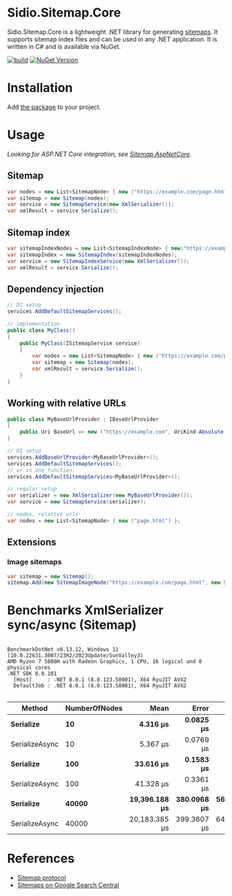 Sidio.Sitemap.Core
=============
Sidio.Sitemap.Core is a lightweight .NET library for generating [sitemaps](https://www.sitemaps.org/). It supports sitemap index files and can be used in any .NET application. It is written in C# and is available via NuGet.

[![build](https://github.com/marthijn/Sidio.Sitemap.Core/actions/workflows/build.yml/badge.svg)](https://github.com/marthijn/Sidio.Sitemap.Core/actions/workflows/build.yml)
[![NuGet Version](https://img.shields.io/nuget/v/Sidio.Sitemap.Core)](https://www.nuget.org/packages/Sidio.Sitemap.Core/)

# Installation
Add [the package](https://www.nuget.org/packages/Sidio.Sitemap.Core/) to your project.

# Usage
_Looking for ASP.NET Core integration, see [Sitemap.AspNetCore](https://github.com/marthijn/Sidio.Sitemap.AspNetCore)._
## Sitemap
```csharp
var nodes = new List<SitemapNode> { new ("https://example.com/page.html") };
var sitemap = new Sitemap(nodes);
var service = new SitemapService(new XmlSerializer());
var xmlResult = service.Serialize();
```

## Sitemap index
```csharp
var sitemapIndexNodes = new List<SitemapIndexNode> { new("https://example.com/sitemap-1.xml") };
var sitemapIndex = new SitemapIndex(sitemapIndexNodes);
var service = new SitemapIndexService(new XmlSerializer());
var xmlResult = service.Serialize();
```

## Dependency injection
```csharp
// DI setup
services.AddDefaultSitemapServices();

// implementation
public class MyClass()
{
    public MyClass(ISitemapService service)
    {
        var nodes = new List<SitemapNode> { new ("https://example.com/page.html") };
        var sitemap = new Sitemap(nodes);
        var xmlResult = service.Serialize();
    }
}    
```

## Working with relative URLs
```csharp
public class MyBaseUrlProvider : IBaseUrlProvider
{
    public Uri BaseUrl => new ("https://example.com", UriKind.Absolute);
}

// DI setup
services.AddBaseUrlProvider<MyBaseUrlProvider>();
services.AddDefaultSitemapServices();
// or in one function:
services.AddDefaultSitemapServices<MyBaseUrlProvider>();

// regular setup
var serializer = new XmlSerializer(new MyBaseUrlProvider());
var service = new SitemapService(serializer);

// nodes, relative urls
var nodes = new List<SitemapNode> { new ("page.html") };
```

## Extensions
### Image sitemaps
```csharp
var sitemap = new Sitemap();
sitemap.Add(new SitemapImageNode("https://example.com/page.html", new SitemapImageLocation("https://example.com/image.png")));
```

# Benchmarks XmlSerializer sync/async (Sitemap)
```

BenchmarkDotNet v0.13.12, Windows 11 (10.0.22631.3007/23H2/2023Update/SunValley3)
AMD Ryzen 7 5800H with Radeon Graphics, 1 CPU, 16 logical and 8 physical cores
.NET SDK 8.0.101
  [Host]     : .NET 8.0.1 (8.0.123.58001), X64 RyuJIT AVX2
  DefaultJob : .NET 8.0.1 (8.0.123.58001), X64 RyuJIT AVX2


```
| Method         | NumberOfNodes | Mean          | Error       | StdDev      |
|--------------- |-------------- |--------------:|------------:|------------:|
| **Serialize**      | **10**            |      **4.316 μs** |   **0.0825 μs** |   **0.0772 μs** |
| SerializeAsync | 10            |      5.367 μs |   0.0769 μs |   0.0681 μs |
| **Serialize**      | **100**           |     **33.616 μs** |   **0.1583 μs** |   **0.1480 μs** |
| SerializeAsync | 100           |     41.328 μs |   0.3361 μs |   0.3144 μs |
| **Serialize**      | **40000**         | **19,396.188 μs** | **380.0968 μs** | **568.9109 μs** |
| SerializeAsync | 40000         | 20,183.385 μs | 399.3607 μs | 644.8931 μs |

# References
- [Sitemap protocol](https://www.sitemaps.org/protocol.html)
- [Sitemaps on Google Search Central](https://developers.google.com/search/docs/crawling-indexing/sitemaps/overview)
